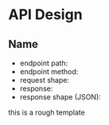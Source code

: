 # API Design

## Name

- endpoint path:
- endpoint method:
- request shape:
- response:
- response shape (JSON):

this is a rough template

